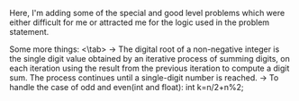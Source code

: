 Here, I'm adding some of the special and good level problems which were either difficult for me or attracted me for the logic used in the problem statement.

Some more things:
<\tab\>
-> The digital root of a non-negative integer is the single digit value obtained by an iterative process of summing digits, on each iteration using the result from the previous iteration to compute a digit sum. The process continues until a single-digit number is reached.
-> To handle the case of odd and even(int and float):
 int k=n/2+n%2;
